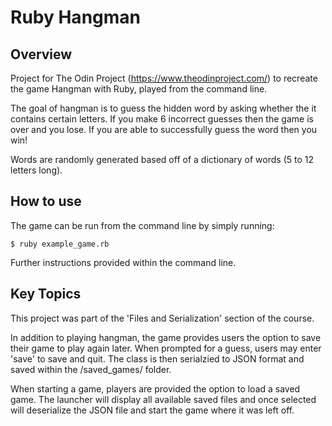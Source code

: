 # Ruby Hangman

## Overview

Project for The Odin Project (https://www.theodinproject.com/) to recreate the game Hangman with Ruby, played from the command line.

The goal of hangman is to guess the hidden word by asking whether the it contains certain letters. If you make 6 incorrect guesses then the game is over and you lose. If you are able to successfully guess the word then you win!

Words are randomly generated based off of a dictionary of words (5 to 12 letters long).

## How to use

The game can be run from the command line by simply running:

```
$ ruby example_game.rb
```

Further instructions provided within the command line.

## Key Topics

This project was part of the 'Files and Serialization' section of the course.

In addition to playing hangman, the game provides users the option to save their game to play again later. When prompted for a guess, users may enter 'save' to save and quit. The class is then serialzied to JSON format and saved within the /saved_games/ folder.

When starting a game, players are provided the option to load a saved game. The launcher will display all available saved files and once selected will deserialize the JSON file and start the game where it was left off.
